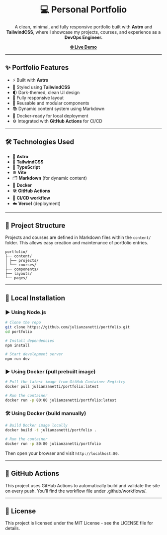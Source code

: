 <h1 align="center">💻 Personal Portfolio</h1>
<p align="center">
  A clean, minimal, and fully responsive portfolio built with <strong>Astro</strong> and <strong>TailwindCSS</strong>, where I showcase my projects, courses, and experience as a <strong>DevOps Engineer.</strong>
</p>
<p align="center">
  <a href="https://julianzanetti.dev" target="_blank"><strong>🌐 Live Demo</strong></a>
</p>

---

## ✨ Portfolio Features

- ⚡ Built with **Astro**
- 💅 Styled using **TailwindCSS**
- 🌓 Dark-themed, clean UI design
- 📱 Fully responsive layout
- 🔁 Reusable and modular components
- 📚 Dynamic content system using Markdown
- 🐳 Docker-ready for local deployment
- ⚙️ Integrated with **GitHub Actions** for CI/CD

---

## 🛠️ Technologies Used

- 🚀 **Astro**  
- 🎨 **TailwindCSS**  
- 🧠 **TypeScript**  
- ⚙️ **Vite**  
- 🗂️ **Markdown** (for dynamic content)  
- 🐳 **Docker**  
- 🛠️ **GitHub Actions**  
- 🔄 **CI/CD workflow**  
- ☁️ **Vercel** (deployment)

---

## 📂 Project Structure

Projects and courses are defined in Markdown files within the `content/` folder. This allows easy creation and maintenance of portfolio entries.
```
portfolio/
├── content/
│ ├── projects/
│ └── courses/
├── components/
├── layouts/
└── pages/
```

---

## 🧪 Local Installation
### ▶️ Using Node.js
```bash
# Clone the repo
git clone https://github.com/julianzanetti/portfolio.git
cd portfolio

# Install dependencies
npm install

# Start development server
npm run dev
```

### ▶️ Using Docker (pull prebuilt image)
```bash
# Pull the latest image from GitHub Container Registry
docker pull julianzanetti/portfolio:latest

# Run the container
docker run -p 80:80 julianzanetti/portfolio:latest
```

### 🛠️ Using Docker (build manually)
```bash
# Build Docker image locally
docker build -t julianzanetti/portfolio .

# Run the container
docker run -p 80:80 julianzanetti/portfolio
```

Then open your browser and visit `http://localhost:80`.

---

## 🔄 GitHub Actions
This project uses GitHub Actions to automatically build and validate the site on every push. You’ll find the workflow file under .github/workflows/.

---

## 📄 License
This project is licensed under the MIT License - see the LICENSE file for details.
